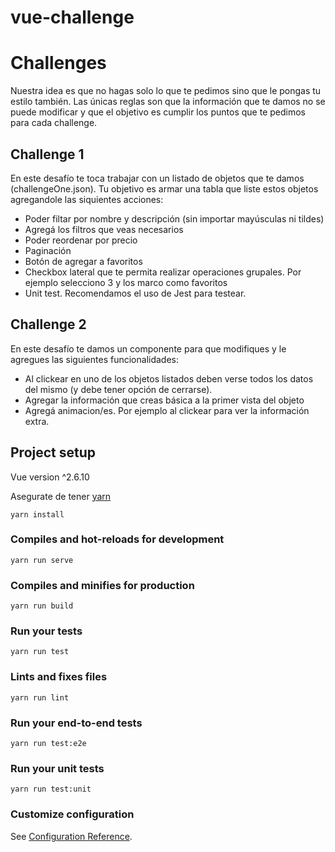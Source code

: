 # vue-challenge

# Challenges
Nuestra idea es que no hagas solo lo que te pedimos sino que le pongas tu estilo también. Las únicas reglas son que la información que te damos no se puede modificar y que el objetivo es cumplir los puntos que te pedimos para cada challenge.

## Challenge 1

En este desafío te toca trabajar con un listado de objetos que te damos (challengeOne.json). Tu objetivo es armar una tabla que liste estos objetos agregandole las siquientes acciones:
* Poder filtar por nombre y descripción (sin importar mayúsculas ni tildes)
* Agregá los filtros que veas necesarios
* Poder reordenar por precio
* Paginación
* Botón de agregar a favoritos
* Checkbox lateral que te permita realizar operaciones grupales. Por ejemplo selecciono 3 y los marco como favoritos
* Unit test. Recomendamos el uso de Jest para testear.

## Challenge 2

En este desafío te damos un componente para que modifiques y le agregues las siguientes funcionalidades:
* Al clickear en uno de los objetos listados deben verse todos los datos del mismo (y debe tener opción de cerrarse).
* Agregar la información que creas básica a la primer vista del objeto
* Agregá animacion/es. Por ejemplo al clickear para ver la información extra.


## Project setup

Vue version ^2.6.10

Asegurate de tener [yarn](https://yarnpkg.com/en/docs/install#debian-stable)

```
yarn install
```

### Compiles and hot-reloads for development
```
yarn run serve
```

### Compiles and minifies for production
```
yarn run build
```

### Run your tests
```
yarn run test
```

### Lints and fixes files
```
yarn run lint
```

### Run your end-to-end tests
```
yarn run test:e2e
```

### Run your unit tests
```
yarn run test:unit
```

### Customize configuration
See [Configuration Reference](https://cli.vuejs.org/config/).
